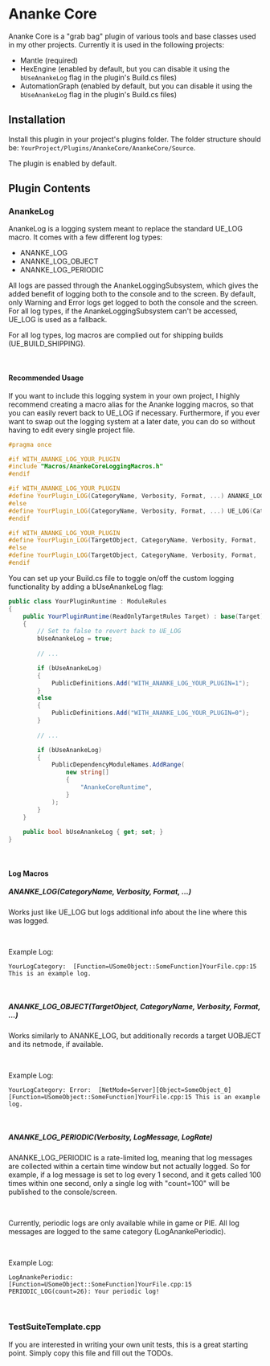# Ananke Core

Ananke Core is a "grab bag" plugin of various tools and base classes used in my other projects. Currently it is used in the following projects:

* Mantle (required)
* HexEngine (enabled by default, but you can disable it using the `bUseAnankeLog` flag in the plugin's Build.cs files)
* AutomationGraph (enabled by default, but you can disable it using the `bUseAnankeLog` flag in the plugin's Build.cs files)



## Installation

Install this plugin in your project's plugins folder. The folder structure should be: `YourProject/Plugins/AnankeCore/AnankeCore/Source`.



The plugin is enabled by default.



## Plugin Contents

### AnankeLog

AnankeLog is a logging system meant to replace the standard UE_LOG macro. It comes with a few different log types:

* ANANKE_LOG
* ANANKE_LOG_OBJECT
* ANANKE_LOG_PERIODIC



All logs are passed through the AnankeLoggingSubsystem, which gives the added benefit of logging both to the console and to the screen. By default, only Warning and Error logs get logged to both the console and the screen. For all log types, if the AnankeLoggingSubsystem can't be accessed, UE_LOG is used as a fallback.



For all log types, log macros are complied out for shipping builds (UE_BUILD_SHIPPING).

<br>

#### Recommended Usage

If you want to include this logging system in your own project, I highly recommend creating a macro alias for the Ananke logging macros, so that you can easily revert back to UE_LOG if necessary. Furthermore, if you ever want to swap out the logging system at a later date, you can do so without having to edit every single project file.

```c++
#pragma once

#if WITH_ANANKE_LOG_YOUR_PLUGIN
#include "Macros/AnankeCoreLoggingMacros.h"
#endif

#if WITH_ANANKE_LOG_YOUR_PLUGIN
#define YourPlugin_LOG(CategoryName, Verbosity, Format, ...) ANANKE_LOG(CategoryName, Verbosity, Format, ##__VA_ARGS__)
#else
#define YourPlugin_LOG(CategoryName, Verbosity, Format, ...) UE_LOG(CategoryName, Verbosity, Format, ##__VA_ARGS__)
#endif

#if WITH_ANANKE_LOG_YOUR_PLUGIN
#define YourPlugin_LOG(TargetObject, CategoryName, Verbosity, Format, ...) ANANKE_LOG_OBJECT(TargetObject, CategoryName, Verbosity, Format, ##__VA_ARGS__)
#else
#define YourPlugin_LOG(TargetObject, CategoryName, Verbosity, Format, ...) UE_LOG(CategoryName, Verbosity, Format, ##__VA_ARGS__)
#endif
```



You can set up your Build.cs file to toggle on/off the custom logging functionality by adding a bUseAnankeLog flag:

```c#
public class YourPluginRuntime : ModuleRules
{
	public YourPluginRuntime(ReadOnlyTargetRules Target) : base(Target)
	{
        // Set to false to revert back to UE_LOG
		bUseAnankeLog = true;
		
        // ... 

		if (bUseAnankeLog)
		{
			PublicDefinitions.Add("WITH_ANANKE_LOG_YOUR_PLUGIN=1");
		}
		else
		{
			PublicDefinitions.Add("WITH_ANANKE_LOG_YOUR_PLUGIN=0");
		}
        
        // ...

		if (bUseAnankeLog)
		{
			PublicDependencyModuleNames.AddRange(
				new string[]
				{
					"AnankeCoreRuntime",
				}
			);
		}
	}
	
	public bool bUseAnankeLog { get; set; }
}
```

<br>

#### Log Macros

##### ANANKE_LOG(CategoryName, Verbosity, Format, ...)

Works just like UE_LOG but logs additional info about the line where this was logged. 

<br>

Example Log:

`YourLogCategory:  [Function=USomeObject::SomeFunction]YourFile.cpp:15 This is an example log.`

<br>

##### ANANKE_LOG_OBJECT(TargetObject, CategoryName, Verbosity, Format, ...)

Works similarly to ANANKE_LOG, but additionally records a target UOBJECT and its netmode, if available.

<br>

Example Log:

`YourLogCategory: Error:  [NetMode=Server][Object=SomeObject_0][Function=USomeObject::SomeFunction]YourFile.cpp:15 This is an example log.`

<br>

##### ANANKE_LOG_PERIODIC(Verbosity, LogMessage, LogRate)

ANANKE_LOG_PERIODIC is a rate-limited log, meaning that log messages are collected within a certain time window but not actually logged. So for example, if a log message is set to log every 1 second, and it gets called 100 times within one second, only a single log with "count=100" will be published to the console/screen.

<br>

Currently, periodic logs are only available while in game or PIE. All log messages are logged to the same category (LogAnankePeriodic).

<br>

Example Log:

`LogAnankePeriodic:  [Function=USomeObject::SomeFunction]YourFile.cpp:15  PERIODIC_LOG(count=26): Your periodic log!`

<br>

### TestSuiteTemplate.cpp

If you are interested in writing your own unit tests, this is a great starting point. Simply copy this file and fill out the TODOs.